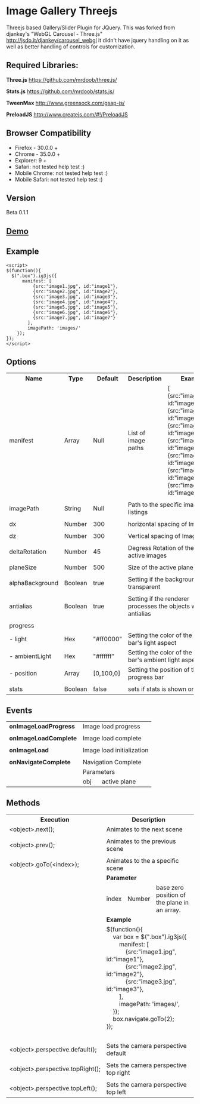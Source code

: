 Image Gallery Threejs
=====================

  Threejs based Gallery/Slider Plugin for JQuery.
  This was forked from djankey's "WebGL Carousel  - Three.js" http://jsdo.it/djankey/carousel_webgl it didn't have jquery handling on it as well as better handling of controls for customization.
  
Required Libraries:
-------
**Three.js**
https://github.com/mrdoob/three.js/

**Stats.js**
https://github.com/mrdoob/stats.js/

**TweenMax**
http://www.greensock.com/gsap-js/

**PreloadJS**
http://www.createjs.com/#!/PreloadJS

Browser Compatibility
------
+ Firefox - 30.0.0 +
+ Chrome - 35.0.0 +
+ Explorer: 9 +
+ Safari: not tested help test :)
+ Mobile Chrome: not tested help test :)
+ Mobile Safari: not tested help test :)
  
Version
-------
Beta 0.1.1
  

[Demo](http://image-gallery-threejs.zholpe.com/)
-------

Example
-------

    <script>
    $(function(){
      $(".box").ig3js({
          manifest: [
              {src:"image1.jpg", id:"image1"},
              {src:"image2.jpg", id:"image2"},
              {src:"image3.jpg", id:"image3"},
              {src:"image4.jpg", id:"image4"},
              {src:"image5.jpg", id:"image5"},
              {src:"image6.jpg", id:"image6"},
              {src:"image7.jpg", id:"image7"}
            ],
            imagePath: 'images/'
        });
    });
    </script>

Options
-------

<table>
    <tr>
        <th>
            Name
        </th>
        <th>
            Type
        </th>
        <th>
            Default
        </th>
        <th colspan=3>
            Description
        </th>
        <th>
            Example
        </th>
    </tr>
    <tr>
        <td>
            manifest
        </td>
        <td>
            Array
        </td>
        <td>
            Null
        </td>
        <td colspan=3>
            List of image paths
        </td>
        <td>
            [
              {src:"image1.jpg", id:"image1"},
              {src:"image2.jpg", id:"image2"},
              {src:"image3.jpg", id:"image3"},
              {src:"image4.jpg", id:"image4"},
              {src:"image5.jpg", id:"image5"},
              {src:"image6.jpg", id:"image6"},
              {src:"image7.jpg", id:"image7"}
            ]
        </td>
    </tr>
    <tr>
      <td colspan=7>
      </td>
    </tr>
    <tr>
        <td>
            imagePath
        </td>
        <td>
            String
        </td>
        <td>
            Null
        </td>
        <td colspan=4>
            Path to the specific image listings
        </td>
    </tr>
    <tr>
      <td colspan=7>
      </td>
    </tr>
    <tr>
        <td>
            dx
        </td>
        <td>
            Number
        </td>
        <td>
            300
        </td>
        <td colspan=4>
            horizontal spacing of Images
        </td>
    </tr>
    <tr>
      <td colspan=7>
      </td>
    </tr>
    <tr>
        <td>
            dz
        </td>
        <td>
            Number
        </td>
        <td>
            300
        </td>
        <td colspan=4>
            Vertical spacing of Images
        </td>
    </tr>
    <tr>
      <td colspan=7>
      </td>
    </tr>
    <tr>
        <td>
            deltaRotation
        </td>
        <td>
            Number
        </td>
        <td>
            45
        </td>
        <td colspan=4>
            Degress Rotation of the non active images
        </td>
    </tr>
    <tr>
      <td colspan=7>
      </td>
    </tr>
    <tr>
        <td>
            planeSize
        </td>
        <td>
            Number
        </td>
        <td>
            500
        </td>
        <td colspan=4>
            Size of the active plane
        </td>
    </tr>
    <tr>
      <td colspan=7>
      </td>
    </tr>
    <tr>
        <td>
            alphaBackground
        </td>
        <td>
            Boolean
        </td>
        <td>
            true
        </td>
        <td colspan=4>
            Setting if the background is transparent
        </td>
    </tr>
    <tr>
      <td colspan=7>
      </td>
    </tr>
    <tr>
        <td>
            antialias
        </td>
        <td>
            Boolean
        </td>
        <td>
            true
        </td>
        <td colspan=4>
            Setting if the renderer processes the objects with antialias
        </td>
    </tr>
    <tr>
      <td colspan=7>
      </td>
    </tr>
    <tr>
        <td colspan=7>
            progress
        </td>
    </tr>
    <tr>
        <td>
            - light
        </td>
        <td>
            Hex
        </td>
        <td>
            "#ff0000"
        </td>
        <td colspan=4>
            Setting the color of the progress bar's light aspect
        </td>
    </tr>
    <tr>
        <td>
            - ambientLight
        </td>
        <td>
            Hex
        </td>
        <td>
            "#ffffff"
        </td>
        <td colspan=4>
            Setting the color of the progress bar's ambient light aspect
        </td>
    </tr>
    <tr>
        <td>
            - position
        </td>
        <td>
            Array
        </td>
        <td>
            [0,100,0]
        </td>
        <td colspan=4>
            Setting the position of the progress bar
        </td>
    </tr>
    <tr>
      <td colspan=7>
      </td>
    </tr>
    <tr>
        <td>
            stats
        </td>
        <td>
            Boolean
        </td>
        <td>
            false
        </td>
        <td colspan=4>
            sets if stats is shown or hidden.
        </td>
    </tr>
</table>

Events
------

<table>
    <tr>
      <td>
        <b>onImageLoadProgress</b>
      </td>
      <td colspan=2>
        Image load progress
      </td>
    </tr>
    <tr>
      <td colspan=3>
      </td>
    </tr>
    <tr>
      <td>
        <b>onImageLoadComplete</b>
      </td>
      <td colspan=2>
        Image load complete
      </td>
    </tr>
    <tr>
      <td colspan=3>
      </td>
    </tr>
    <tr>
      <td>
        <b>onImageLoad</b>
      </td>
      <td colspan=2>
        Image load initialization
      </td>
    </tr>
    <tr>
      <td colspan=3>
      </td>
    </tr>
    <tr>
      <td>
        <b>onNavigateComplete</b>
      </td>
      <td colspan=2>
        Navigation Complete
      </td>
    </tr>
    <tr>
      <td>
      </td>
      <td colspan=2>
        Parameters
      </td>
    </tr>
    <tr>
      <td>
      </td>
      <td>
        obj
      </td>
      <td>
        active plane
      </td>
    </tr>
</table>

Methods
-------

<table>
  <tr>
    <th>
      Execution
    </th>
    <th colspan=3>
      Description
    </th>
  </tr>
  <tr>
    <td>
      &lt;object&gt;.next();
    </td>
    <td colspan=3>
      Animates to the next scene
    </td>
  </tr>
  <tr>
    <td colspan=4>
    </td>
  </tr>
  <tr>
    <td>
      &lt;object&gt;.prev();
    </td>
    <td colspan=3>
      Animates to the previous scene
    </td>
  </tr>
  <tr>
    <td colspan=4>
    </td>
  </tr>
  <tr>
    <td>
      &lt;object&gt;.goTo(&lt;index&gt;);
    </td>
    <td colspan=3>
      Animates to the a specific scene
    </td>
  </tr>
  <tr>
    <td>
    </td>
    <td colspan=3>
      <b>Parameter</b>
    </td>
  </tr>
  <tr>
    <td>
    </td>
    <td>
      index
    </td>
    <td>
      Number
    </td>
    <td>
      base zero position of the plane in an array.
    </td>
  </tr>
  <tr>
    <td>
    </td>
    <td colspan=3>
      <b>Example</b>
    </td>
  </tr>
  <tr>
    <td>
    </td>
    <td colspan=3>
			$(function(){<br/>
			&nbsp; &nbsp; var box = $(&quot;.box&quot;).ig3js({<br/>
			&nbsp; &nbsp; &nbsp; &nbsp; manifest: [<br/>
			&nbsp; &nbsp; &nbsp; &nbsp; &nbsp; &nbsp; {src:&quot;image1.jpg&quot;, id:&quot;image1&quot;},<br/>
			&nbsp; &nbsp; &nbsp; &nbsp; &nbsp; &nbsp; {src:&quot;image2.jpg&quot;, id:&quot;image2&quot;},<br/>
			&nbsp; &nbsp; &nbsp; &nbsp; &nbsp; &nbsp; {src:&quot;image3.jpg&quot;, id:&quot;image3&quot;},<br/>
			&nbsp; &nbsp; &nbsp; &nbsp; ],<br/>
			&nbsp; &nbsp; &nbsp; &nbsp; imagePath: &#39;images/&#39;,<br/>
			&nbsp; &nbsp; });<br/>
			&nbsp; &nbsp; box.navigate.goTo(2);<br/>
			});<br/><br/>
    </td>
  </tr>
  <tr>
    <td colspan=4>
    </td>
  </tr>
  <tr>
    <td>
      &lt;object&gt;.perspective.default();
    </td>
    <td colspan=3>
      Sets the camera perspective default
    </td>
  </tr>
  <tr>
    <td colspan=4>
    </td>
  </tr>
  <tr>
    <td>
      &lt;object&gt;.perspective.topRight();
    </td>
    <td colspan=3>
      Sets the camera perspective top right
    </td>
  </tr>
  <tr>
    <td colspan=4>
    </td>
  </tr>
  <tr>
    <td>
      &lt;object&gt;.perspective.topLeft();
    </td>
    <td colspan=3>
      Sets the camera perspective top left
    </td>
  </tr>
</table>
